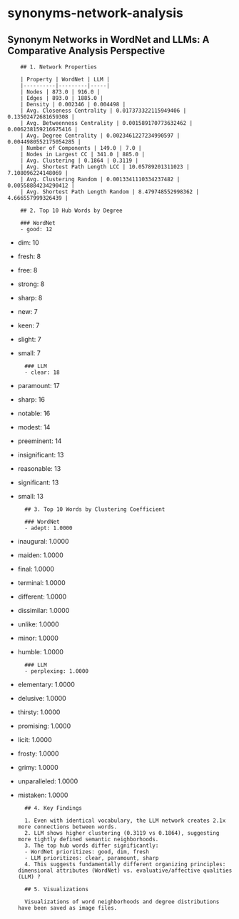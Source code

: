 # synonyms-network-analysis

## Synonym Networks in WordNet and LLMs: A Comparative Analysis Perspective

        ## 1. Network Properties

        | Property | WordNet | LLM |
        |----------|---------|-----|
        | Nodes | 873.0 | 916.0 |
        | Edges | 893.0 | 1885.0 |
        | Density | 0.002346 | 0.004498 |
        | Avg. Closeness Centrality | 0.017373322115949406 | 0.13502472681659308 |
        | Avg. Betweenness Centrality | 0.001589170773632462 | 0.006238159216675416 |
        | Avg. Degree Centrality | 0.0023461227234990597 | 0.0044980552175054285 |
        | Number of Components | 149.0 | 7.0 |
        | Nodes in Largest CC | 341.0 | 885.0 |
        | Avg. Clustering | 0.1864 | 0.3119 |
        | Avg. Shortest Path Length LCC | 10.05789201311023 | 7.108096224148069 |
        | Avg. Clustering Random | 0.0013341110334237482 | 0.00558884234290412 |
        | Avg. Shortest Path Length Random | 8.479748552998362 | 4.666557999326439 |

        ## 2. Top 10 Hub Words by Degree

        ### WordNet
        - good: 12
- dim: 10
- fresh: 8
- free: 8
- strong: 8
- sharp: 8
- new: 7
- keen: 7
- slight: 7
- small: 7

        ### LLM
        - clear: 18
- paramount: 17
- sharp: 16
- notable: 16
- modest: 14
- preeminent: 14
- insignificant: 13
- reasonable: 13
- significant: 13
- small: 13

        ## 3. Top 10 Words by Clustering Coefficient

        ### WordNet
        - adept: 1.0000
- inaugural: 1.0000
- maiden: 1.0000
- final: 1.0000
- terminal: 1.0000
- different: 1.0000
- dissimilar: 1.0000
- unlike: 1.0000
- minor: 1.0000
- humble: 1.0000

        ### LLM
        - perplexing: 1.0000
- elementary: 1.0000
- delusive: 1.0000
- thirsty: 1.0000
- promising: 1.0000
- licit: 1.0000
- frosty: 1.0000
- grimy: 1.0000
- unparalleled: 1.0000
- mistaken: 1.0000

        ## 4. Key Findings

        1. Even with identical vocabulary, the LLM network creates 2.1x more connections between words.
        2. LLM shows higher clustering (0.3119 vs 0.1864), suggesting more tightly defined semantic neighborhoods.
        3. The top hub words differ significantly:
        - WordNet prioritizes: good, dim, fresh
        - LLM prioritizes: clear, paramount, sharp
        4. This suggests fundamentally different organizing principles: dimensional attributes (WordNet) vs. evaluative/affective qualities (LLM) ?

        ## 5. Visualizations

        Visualizations of word neighborhoods and degree distributions have been saved as image files.
        